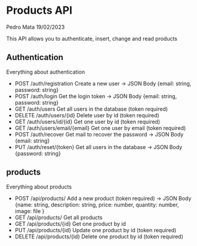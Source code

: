 # Products API

Pedro Mata 19/02/2023

This API allows you to authenticate, insert, change and read products


## Authentication
Everything about authentication

* POST      /auth/registration              Create a new user ->  JSON Body {email: string, password: string}
* POST      /auth/login                     Get the login token ->  JSON Body {email: string, password: string}
* GET       /auth/users                     Get all users in the database (token required) 
* DELETE    /auth/users/{id}                Delete user by id (token required)
* GET       /auth/users/id/{id}             Get one user by id (token required) 
* GET       /auth/users/email/{email}       Get one user by email (token required) 
* POST      /auth/recover                   Get mail to recover the password -> JSON Body {email: string}
* PUT       /auth/reset/{token}             Get all users in the database -> JSON Body {password: string}



## products
Everything about products

* POST      /api/products/      Add a new product (token required) ->  JSON Body {name: string, description: string, price: number, quantity: number, image: file }
* GET       /api/products/      Get all products
* GET       /api/products/{id}  Get one product by id
* PUT       /api/products/{id}  Update one product by id (token required)  
* DELETE    /api/products/{id}  Delete one product by id (token required) 





